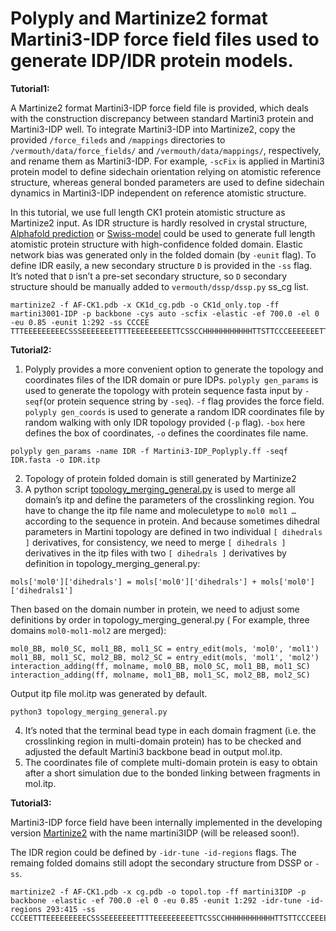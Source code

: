 # Polyply and Martinize2 format Martini3-IDP force field files used to generate IDP/IDR protein models.

**Tutorial1:**

A Martinize2 format Martini3-IDP force field file is provided, which deals with the construction discrepancy between
standard Martini3 protein and Martini3-IDP well. To integrate Martini3-IDP into Martinize2, copy the
provided `/force_fileds` and `/mappings` directories to `/vermouth/data/force_fields/` and `/vermouth/data/mappings/`,
respectively, and rename them as Martini3-IDP. For example, `-scFix` is applied in Martini3 protein model to define
sidechain orientation relying on atomistic reference structure, whereas general bonded parameters are used to define
sidechain dynamics in Martini3-IDP independent on reference atomistic structure.

In this tutorial, we use full length CK1 protein atomistic structure as Martinize2 input. As IDR structure is hardly
resolved in crystal structure, [Alphafold prediction](https://alphafold.ebi.ac.uk/)
or [Swiss-model](https://swissmodel.expasy.org/) could be used to generate full length atomistic protein structure with
high-confidence folded domain. Elastic network bias was generated only in the folded domain (by `-eunit` flag). To
define IDR easily, a new secondary structure `D` is provided in the `-ss` flag. It’s noted that `D` isn’t a pre-set
secondary structure, so `D` secondary structure should be manually added to `vermouth/dssp/dssp.py` ss_cg list.

```
martinize2 -f AF-CK1.pdb -x CK1d_cg.pdb -o CK1d_only.top -ff martini3001-IDP -p backbone -cys auto -scfix -elastic -ef 700.0 -el 0 -eu 0.85 -eunit 1:292 -ss CCCEE TTTEEEEEEEEECSSSEEEEEEETTTTEEEEEEEEETTCSSCCHHHHHHHHHHHTTSTTCCCEEEEEEETTEEEEEEECCCCBHHHHHHHTTTCCCHHHHHHHHHHHHHHHHHHHHTTEECCCCCGGGEEECCGGGTTCEEECCCTTCEECBCTTTCCBCCCCBSTTCCSCTTTCCHHHHTTBCCCHHHHHHHHHHHHHHHHHSSCTTSSCCCSSGGGHHHHHHHHHHHSCHHHHTTTSCHHHHHHHHHHHHSCSSCCCCHHHHHHHHHHHHHHTTCCCSCCCGGGCDDDDDDDDDDDDDDDDDDDDDDDDDDDDDDDDDDDDDDDDDDDDDDDDDDDDDDDDDDDDDDDDDDDDDDDDDDDDDDDDDDDDDDDDDDDDDDDDDDDDDDDDDDDDDDDDDDDDDDDDDDD
```

**Tutorial2:**

1. Polyply provides a more convenient option to generate the topology and coordinates files of the IDR domain or pure
   IDPs.
   `polyply gen_params` is used to generate the topology with protein sequence fasta input by `-seqf`(or protein
   sequence string by `-seq`). `-f` flag provides the force field. `polyply gen_coords` is used to generate a random IDR
   coordinates file by random walking with only IDR topology provided (`-p` flag). `-box` here defines the box of
   coordinates, `-o` defines the coordinates file name.

```
polyply gen_params -name IDR -f Martini3-IDP_Poplyply.ff -seqf IDR.fasta -o IDR.itp
```

2. Topology of protein folded domain is still generated by Martinize2
3. A python
   script [topology_merging_general.py](https://github.com/Martini-Force-Field-Initiative/Martini3-IDP-parameters/blob/main/Scripts/topology_merging_general.py)
   is used to merge all domain’s itp and define the parameters of the crosslinking region. You have to change the itp
   file name and moleculetype to `mol0 mol1 …` according to the sequence in protein. And because sometimes dihedral
   parameters in Martini topology are defined in two individual `[ dihedrals ]` derivatives, for consistency, we need to
   merge `[ dihedrals ]` derivatives in the itp files with two `[ dihedrals ]` derivatives by definition in
   topology_merging_general.py:

```
mols['mol0']['dihedrals'] = mols['mol0']['dihedrals'] + mols['mol0']['dihedrals1']
```

Then based on the domain number in protein, we need to adjust some definitions by order in topology_merging_general.py (
For example, three domains `mol0-mol1-mol2` are merged):

```
mol0_BB, mol0_SC, mol1_BB, mol1_SC = entry_edit(mols, 'mol0', 'mol1')
mol1_BB, mol1_SC, mol2_BB, mol2_SC = entry_edit(mols, 'mol1', 'mol2')
interaction_adding(ff, molname, mol0_BB, mol0_SC, mol1_BB, mol1_SC)
interaction_adding(ff, molname, mol1_BB, mol1_SC, mol2_BB, mol2_SC)
```

Output itp file mol.itp was generated by default.

```
python3 topology_merging_general.py
```

4. It’s noted that the terminal bead type in each domain fragment (i.e. the crosslinking region in multi-domain protein)
   has to be checked and adjusted the default Martini3 backbone bead in output mol.itp.
5. The coordinates file of complete multi-domain protein is easy to obtain after a short simulation due to the bonded
   linking between fragments in mol.itp.

**Tutorial3:**

Martini3-IDP force field have been internally implemented in the developing
version [Martinize2](https://github.com/marrink-lab/vermouth-martinize) with the name martini3IDP (will be released
soon!).

The IDR region could be defined by `-idr-tune -id-regions` flags. The remaing folded domains still adopt the secondary
structure from DSSP or `-ss`.

```
martinize2 -f AF-CK1.pdb -x cg.pdb -o topol.top -ff martini3IDP -p backbone -elastic -ef 700.0 -el 0 -eu 0.85 -eunit 1:292 -idr-tune -id-regions 293:415 -ss CCCEETTTEEEEEEEEECSSSEEEEEEETTTTEEEEEEEEETTCSSCCHHHHHHHHHHHTTSTTCCCEEEEEEETTEEEEEEECCCCBHHHHHHHTTTCCCHHHHHHHHHHHHHHHHHHHHTTEECCCCCGGGEEECCGGGTTCEEECCCTTCEECBCTTTCCBCCCCBSTTCCSCTTTCCHHHHTTBCCCHHHHHHHHHHHHHHHHHSSCTTSSCCCSSGGGHHHHHHHHHHHSCHHHHTTTSCHHHHHHHHHHHHSCSSCCCCHHHHHHHHHHHHHHTTCCCSCCCGGGCCCCCCCCCCCCCCCCCCCCCCCCCCCCCCCCCCCCCCCCCCCCCCCCCCCCCCCCCCCCCCCCCCCCCCCCCCCCCCCCCCCCCCCCCCCCCCCCCCCCCCCCCCCCCCCCCCCCCCCCCCCC
```

